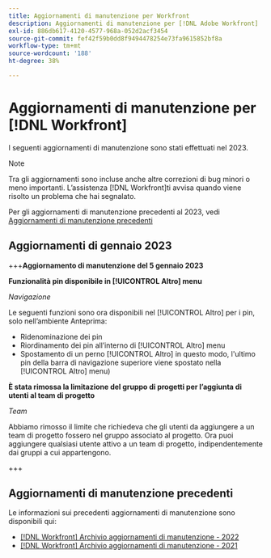 ```yaml
---
title: Aggiornamenti di manutenzione per Workfront
description: Aggiornamenti di manutenzione per [!DNL Adobe Workfront]
exl-id: 886db617-4120-4577-968a-052d2acf3454
source-git-commit: fef42f59b0dd8f9494478254e73fa9615852bf8a
workflow-type: tm+mt
source-wordcount: '188'
ht-degree: 38%

---
```


# Aggiornamenti di manutenzione per [!DNL Workfront]

I seguenti aggiornamenti di manutenzione sono stati effettuati nel 2023.

>[!NOTE]
>
>Tra gli aggiornamenti sono incluse anche altre correzioni di bug minori o meno importanti. L’assistenza [!DNL Workfront]ti avvisa quando viene risolto un problema che hai segnalato.

Per gli aggiornamenti di manutenzione precedenti al 2023, vedi [Aggiornamenti di manutenzione precedenti](#previous-maintenance-updates)

## Aggiornamenti di gennaio 2023

+++**Aggiornamento di manutenzione del 5 gennaio 2023**

**Funzionalità pin disponibile in [!UICONTROL Altro] menu**

_Navigazione_

Le seguenti funzioni sono ora disponibili nel [!UICONTROL Altro] per i pin, solo nell’ambiente Anteprima:

* Ridenominazione dei pin
* Riordinamento dei pin all’interno di [!UICONTROL Altro] menu
* Spostamento di un perno [!UICONTROL Altro] in questo modo, l&#39;ultimo pin della barra di navigazione superiore viene spostato nella [!UICONTROL Altro] menu)

**È stata rimossa la limitazione del gruppo di progetti per l’aggiunta di utenti al team di progetto**

_Team_

Abbiamo rimosso il limite che richiedeva che gli utenti da aggiungere a un team di progetto fossero nel gruppo associato al progetto. Ora puoi aggiungere qualsiasi utente attivo a un team di progetto, indipendentemente dai gruppi a cui appartengono.

+++

## Aggiornamenti di manutenzione precedenti

Le informazioni sui precedenti aggiornamenti di manutenzione sono disponibili qui:

* [[!DNL Workfront] Archivio aggiornamenti di manutenzione - 2022](2022-updates.md)
* [[!DNL Workfront] Archivio aggiornamenti di manutenzione - 2021](2021-updates.md)
